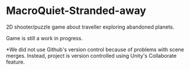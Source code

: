 # MacroQuiet-Stranded-away
2D shooter/puzzle game about traveller exploring abandoned planets.

Game is still a work in progress.

*We did not use Github's version control because of problems with scene merges. Instead, project is version controlled using Unity's Collaborate feature.
